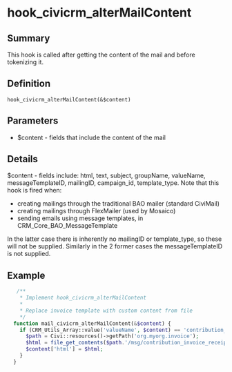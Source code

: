 # hook_civicrm_alterMailContent

## Summary

This hook is called after getting the content of the mail and before
tokenizing it.

## Definition

    hook_civicrm_alterMailContent(&$content)

## Parameters

-   $content - fields that include the content of the mail

## Details

$content - fields include: html, text, subject, groupName, valueName, messageTemplateID, mailingID, campaign_id, template_type.
Note that this hook is fired when: 

* creating mailings through the traditional BAO mailer (standard CiviMail)
* creating mailings through FlexMailer (used by Mosaico)
* sending emails using message templates, in CRM_Core_BAO_MessageTemplate

In the latter case there is inherently no mailingID or template_type, so these will not be supplied. Similarly in the 2 former cases the messageTemplateID is not supplied.

## Example

```php
   /**
    * Implement hook_civicrm_alterMailContent
    *
    * Replace invoice template with custom content from file
    */
  function mail_civicrm_alterMailContent(&$content) {
    if (CRM_Utils_Array::value('valueName', $content) == 'contribution_invoice_receipt') {
      $path = Civi::resources()->getPath('org.myorg.invoice');
      $html = file_get_contents($path.'/msg/contribution_invoice_receipt.html.tpl');
      $content['html'] = $html;
    }
  }
```
